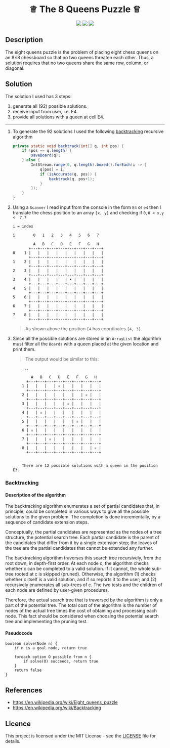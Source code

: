 <h1 align="center"> ♕ The 8 Queens Puzzle ♕ </h1>

<p align="center">
    <a align="center"><img src="https://img.shields.io/packagist/l/doctrine/orm.svg"></a>
    <a align="center" href=""><img src="https://img.shields.io/badge/version-2.1-red.svg"></a>
    <a align="center" href="http://georgelivas.site"><img src="https://img.shields.io/badge/Visit%20my-Blog-brightgreen.svg"></a>
</p>

## Description

The eight queens puzzle is the problem of placing eight chess queens on an 8×8 chessboard so that no two queens threaten each other. Thus, a solution requires that no two queens share the same row, column, or diagonal. 

## Solution

The solution I used has 3 steps:

1. generate all (92) possible solutions.
2. receive input from user, i.e. E4.
3. provide all solutions with a queen at cell E4.

---

1. To generate the 92 solutions I used the following [backtracking](#Backtracking) recursive algorithm
    ```java
    private static void backtrack(int[] q, int pos) {
        if (pos == q.length) {
            saveBoard(q);
        } else {
            IntStream.range(0, q.length).boxed().forEach(i -> {
                q[pos] = i;
                if (isAccurate(q, pos)) {
                    backtrack(q, pos+1);
                }
            });
        }
    }
    ```
    
2. Using a ```Scanner``` I read input from the console in the form ```E4``` or ```e4``` then I translate the chess position to an array  ```[x, y]``` and checking if ```0,0 < x,y <  7,7 ```

    ```text
    i = index
    
    i        0   1   2   3   4   5   6   7
    
             A   B   C   D   E   F   G   H
           +---+---+---+---+---+---+---+---+
    0    1 |   |   |   |   |   |   |   |   |
           +---+---+---+---+---+---+---+---+
    1    2 |   |   |   |   |   |   |   |   |
           +---+---+---+---+---+---+---+---+
    2    3 |   |   |   |   |   |   |   |   |
           +---+---+---+---+---+---+---+---+
    3    4 |   |   |   |   | • |   |   |   |
           +---+---+---+---+---+---+---+---+
    4    5 |   |   |   |   |   |   |   |   |
           +---+---+---+---+---+---+---+---+
    5    6 |   |   |   |   |   |   |   |   |
           +---+---+---+---+---+---+---+---+
    6    7 |   |   |   |   |   |   |   |   |
           +---+---+---+---+---+---+---+---+
    7    8 |   |   |   |   |   |   |   |   |
           +---+---+---+---+---+---+---+---+
    ```
    
    > As shown above the position ```E4``` has coordinates ```[4, 3]```

3.  Since all the possible solutions are stored in an ```ArrayList``` the algorithm must filter all the ```Boards``` with a queen placed at the given location and print them.
     > The output would be similar to this:
    
    ```text
        ...
    
            A   B   C   D   E   F   G   H
          +---+---+---+---+---+---+---+---+
        1 |   |   |   | ♕ |   |   |   |   |
          +---+---+---+---+---+---+---+---+
        2 |   |   |   |   |   |   | ♕ |   |
          +---+---+---+---+---+---+---+---+
        3 |   |   |   |   | ♕ |   |   |   |
          +---+---+---+---+---+---+---+---+
        4 |   | ♕ |   |   |   |   |   |   |
          +---+---+---+---+---+---+---+---+
        5 |   |   |   |   |   | ♕ |   |   |
          +---+---+---+---+---+---+---+---+
        6 | ♕ |   |   |   |   |   |   |   |
          +---+---+---+---+---+---+---+---+
        7 |   |   | ♕ |   |   |   |   |   |
          +---+---+---+---+---+---+---+---+
        8 |   |   |   |   |   |   |   | ♕ |
          +---+---+---+---+---+---+---+---+
        
        
        There are 12 possible solutions with a queen in the position E3.
    
    ```

### Backtracking

#### Description of the algorithm

The backtracking algorithm enumerates a set of partial candidates that, in principle, could be completed in various ways to give all the possible solutions to the given problem. The completion is done incrementally, by a sequence of candidate extension steps.

Conceptually, the partial candidates are represented as the nodes of a tree structure, the potential search tree. Each partial candidate is the parent of the candidates that differ from it by a single extension step; the leaves of the tree are the partial candidates that cannot be extended any further.

The backtracking algorithm traverses this search tree recursively, from the root down, in depth-first order. At each node c, the algorithm checks whether c can be completed to a valid solution. If it cannot, the whole sub-tree rooted at c is skipped (pruned). Otherwise, the algorithm (1) checks whether c itself is a valid solution, and if so reports it to the user; and (2) recursively enumerates all sub-trees of c. The two tests and the children of each node are defined by user-given procedures.

Therefore, the actual search tree that is traversed by the algorithm is only a part of the potential tree. The total cost of the algorithm is the number of nodes of the actual tree times the cost of obtaining and processing each node. This fact should be considered when choosing the potential search tree and implementing the pruning test.

#### Pseudocode

```
boolean solve(Node n) {
    if n is a goal node, return true
    
    foreach option O possible from n {
        if solve(O) succeeds, return true
    }
    return false
}
```

## References

*  https://en.wikipedia.org/wiki/Eight_queens_puzzle
*  https://en.wikipedia.org/wiki/Backtracking


## Licence
This project is licensed under the MIT License - see the [LICENSE](https://github.com/georgelivas/8queens/blob/master/LICENSE) file for details.
